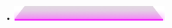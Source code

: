 - ![](https://raw.githubusercontent.com/cybercongress/prism/img-upload/components/1-molecules/saber+ion/input/focus.png)